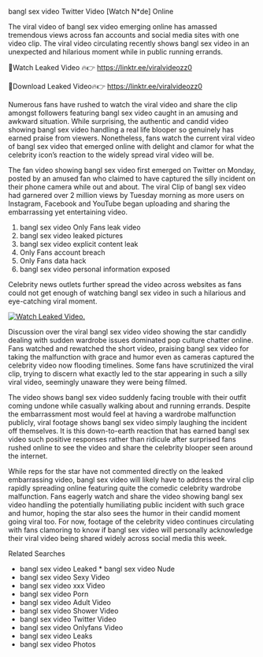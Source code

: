 ﻿bangl sex video Twitter Video [Watch N*de] Online

The viral video of ﻿bangl sex video emerging online has amassed tremendous views across fan accounts and social media sites with one video clip. The viral video circulating recently shows ﻿bangl sex video in an unexpected and hilarious moment while in public running errands. 

🔴Watch Leaked Video 🔥👉  https://linktr.ee/viralvideozz0 

🔴Download Leaked Video🔥👉  https://linktr.ee/viralvideozz0 

Numerous fans have rushed to watch the viral video and share the clip amongst followers featuring ﻿bangl sex video caught in an amusing and awkward situation. While surprising, the authentic and candid video showing ﻿bangl sex video handling a real life blooper so genuinely has earned praise from viewers. Nonetheless, fans watch the current viral video of ﻿bangl sex video that emerged online with delight and clamor for what the celebrity icon’s reaction to the widely spread viral video will be.

The fan video showing ﻿bangl sex video first emerged on Twitter on Monday, posted by an amused fan who claimed to have captured the silly incident on their phone camera while out and about. The viral Clip of ﻿bangl sex video had garnered over 2 million views by Tuesday morning as more users on Instagram, Facebook and YouTube began uploading and sharing the embarrassing yet entertaining video. 

1. ﻿bangl sex video Only Fans leak video
2. ﻿bangl sex video leaked pictures
3. ﻿bangl sex video explicit content leak
4. Only Fans account breach
5. Only Fans data hack
6. ﻿bangl sex video personal information exposed

Celebrity news outlets further spread the video across websites as fans could not get enough of watching ﻿bangl sex video in such a hilarious and eye-catching viral moment. 

[![Watch Leaked Video.](https://miro.medium.com/v2/resize:fit:828/format:webp/1*cilzJN44JGOrTw9NJCrNHA.gif "Watch Leaked Video")](https://linktr.ee/viralvideozz0)

Discussion over the viral ﻿bangl sex video video showing the star candidly dealing with sudden wardrobe issues dominated pop culture chatter online. Fans watched and rewatched the short video, praising ﻿bangl sex video for taking the malfunction with grace and humor even as cameras captured the celebrity video now flooding timelines. Some fans have scrutinized the viral clip, trying to discern what exactly led to the star appearing in such a silly viral video, seemingly unaware they were being filmed.

The video shows ﻿bangl sex video suddenly facing trouble with their outfit coming undone while casually walking about and running errands. Despite the embarrassment most would feel at having a wardrobe malfunction publicly, viral footage shows ﻿bangl sex video simply laughing the incident off themselves. It is this down-to-earth reaction that has earned ﻿bangl sex video such positive responses rather than ridicule after surprised fans rushed online to see the video and share the celebrity blooper seen around the internet.  

While reps for the star have not commented directly on the leaked embarrassing video, ﻿bangl sex video will likely have to address the viral clip rapidly spreading online featuring quite the comedic celebrity wardrobe malfunction. Fans eagerly watch and share the video showing ﻿bangl sex video handling the potentially humiliating public incident with such grace and humor, hoping the star also sees the humor in their candid moment going viral too. For now, footage of the celebrity video continues circulating with fans clamoring to know if ﻿bangl sex video will personally acknowledge their viral video being shared widely across social media this week.

Related Searches
* ﻿bangl sex video Leaked
﻿* bangl sex video Nude
* ﻿bangl sex video Sexy Video
* ﻿bangl sex video xxx Video
* ﻿bangl sex video Porn
* ﻿bangl sex video Adult Video
* ﻿bangl sex video Shower Video
* ﻿bangl sex video Twitter Video
* ﻿bangl sex video Onlyfans Video
* ﻿bangl sex video Leaks
* ﻿bangl sex video Photos